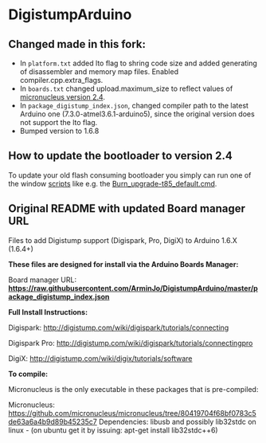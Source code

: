 DigistumpArduino
================
## Changed made in this fork:
- In `platform.txt` added lto flag to shring code size and added generating of disassembler and memory map files. Enabled compiler.cpp.extra_flags.
- In `boards.txt` changed upload.maximum_size to reflect values of [micronucleus version 2.4](https://github.com/ArminJo/micronucleus-firmware).
- In `package_digistump_index.json`, changed compiler path to the latest Arduino one (7.3.0-atmel3.6.1-arduino5), since the original version does not support the lto flag.
- Bumped version to 1.6.8

## How to update the bootloader to version 2.4
To update your old flash consuming bootloader you simply can run one of the window [scripts](https://github.com/ArminJo/micronucleus-firmware/tree/master/utils)
like e.g. the [Burn_upgrade-t85_default.cmd](https://github.com/ArminJo/micronucleus-firmware/blob/master/utils/Burn_upgrade-t85_default.cmd).

## Original README with updated Board manager URL
Files to add Digistump support (Digispark, Pro, DigiX) to Arduino 1.6.X (1.6.4+)

**These files are designed for install via the Arduino Boards Manager:** 

Board manager URL: **https://raw.githubusercontent.com/ArminJo/DigistumpArduino/master/package_digistump_index.json**

**Full Install Instructions:** 

Digispark: http://digistump.com/wiki/digispark/tutorials/connecting

Digispark Pro: http://digistump.com/wiki/digispark/tutorials/connectingpro

DigiX: http://digistump.com/wiki/digix/tutorials/software

**To compile:**

Micronucleus is the only executable in these packages that is pre-compiled:

Micronucleus: https://github.com/micronucleus/micronucleus/tree/80419704f68bf0783c5de63a6a4b9d89b45235c7
Dependencies: libusb and possibly lib32stdc on linux - (on ubuntu get it by issuing: apt-get install lib32stdc++6)